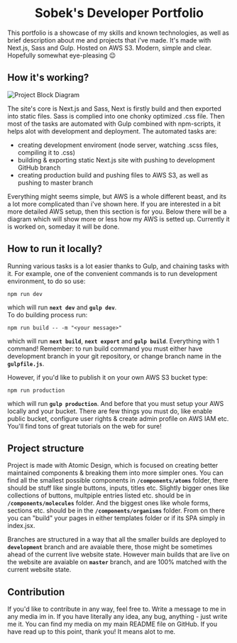 <h1 align="center">
  Sobek's Developer Portfolio
</h1>

This portfolio is a showcase of my skills and known technologies, as well as brief description about me and projects that i've made. It's made with Next.js, Sass and Gulp. Hosted on AWS S3. Modern, simple and clear. Hopefully somewhat eye-pleasing :wink:

## How it's working?
<img
  align="center"
  alt="Project Block Diagram"
  title="Click if its too small"
  src="https://user-images.githubusercontent.com/74379676/111089845-d21bec80-852d-11eb-8a9a-841a2d0e803f.png"
/>

The site's core is Next.js and Sass, Next is firstly build and then exported into static files. Sass is complied into one chonky optimized .css file. Then most of the tasks are automated with Gulp combined with npm-scripts, it helps alot with development and deployment. The automated tasks are:
* creating development enviroment (node server, watching .scss files, compiling it to .css)
* building & exporting static Next.js site with pushing to development GitHub branch
* creating production build and pushing files to AWS S3, as well as pushing to master branch

Everything might seems simple, but AWS is a whole different beast, and its a lot more complicated than i've shown here. If you are interested in a bit more detailed AWS setup, then this section is for you. Below there will be a diagram which will show more or less how my AWS is setted up. Currently it is worked on, someday it will be done.

## How to run it locally?
Running various tasks is a lot easier thanks to Gulp, and chaining tasks with it. For example, one of the convenient commands is to run development environment, to do so use:
```
npm run dev
```
which will run **`next dev`** and **`gulp dev`**. \
To do building process run:
```
npm run build -- -m "<your message>"
```
which will run **`next build`**, **`next export`** and **`gulp build`**. Everything with 1 command! Remember: to run build command you must either have development branch in your git repository, or change branch name in the **`gulpfile.js`**.

However, if you'd like to publish it on your own AWS S3 bucket type:
```
npm run production
```
which will run **`gulp production`**. And before that you must setup your AWS locally and your bucket. There are few things you must do, like enable public bucket, configure user rights & create admin profile on AWS IAM etc. You'll find tons of great tutorials on the web for sure!

## Project structure
Project is made with Atomic Design, which is focused on creating better maintained components & breaking them into more simpler ones. You can find all the smallest possible components in **`/components/atoms`** folder, there should be stuff like single buttons, inputs, titles etc. Slightly bigger ones like collections of buttons, multpiple entries listed etc. should be in **`/components/molecules`** folder. And the biggest ones like whole forms, sections etc. should be in the **`/components/organisms`** folder. From on there you can "build" your pages in either templates folder or if its SPA simply in index.jsx.

Branches are structured in a way that all the smaller builds are deployed to **`development`** branch and are avaiable there, those might be sometimes ahead of the current live website state. However main builds that are live on the website are avaiable on **`master`** branch, and are 100% matched with the current website state.

## Contribution
If you'd like to contribute in any way, feel free to. Write a message to me in any media im in. If you have literally any idea, any bug, anything - just write me it. You can find my media on my main README file on GitHub. If you have read up to this point, thank you! It means alot to me.
